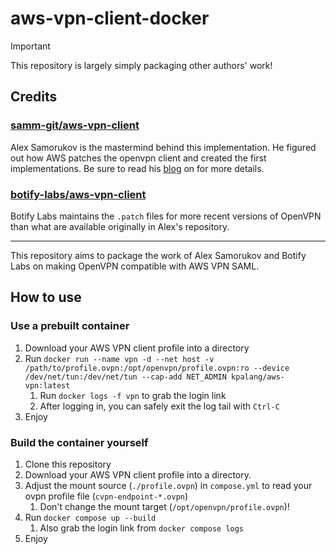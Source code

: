 # aws-vpn-client-docker

> [!IMPORTANT]
> This repository is largely simply packaging other authors' work!
> 
> ## Credits
> 
> ### [samm-git/aws-vpn-client](https://github.com/samm-git/aws-vpn-client)
> 
> Alex Samorukov is the mastermind behind this implementation. He figured out how AWS patches the openvpn client and
> created the first implementations. Be sure to read his [blog](https://smallhacks.wordpress.com/2020/07/08/aws-client-vpn-internals/)
> on for more details.
> 
> ### [botify-labs/aws-vpn-client](https://github.com/botify-labs/aws-vpn-client)
> 
> Botify Labs maintains the `.patch` files for more recent versions of OpenVPN than what are available originally
> in Alex's repository.

---

This repository aims to package the work of Alex Samorukov and Botify Labs on making OpenVPN compatible with AWS VPN SAML.

## How to use

### Use a prebuilt container
1. Download your AWS VPN client profile into a directory
2. Run `docker run --name vpn -d --net host -v /path/to/profile.ovpn:/opt/openvpn/profile.ovpn:ro --device /dev/net/tun:/dev/net/tun --cap-add NET_ADMIN kpalang/aws-vpn:latest`
   1. Run `docker logs -f vpn` to grab the login link
   2. After logging in, you can safely exit the log tail with `Ctrl-C`
3. Enjoy

### Build the container yourself
1. Clone this repository
2. Download your AWS VPN client profile into a directory.
3. Adjust the mount source (`./profile.ovpn`) in `compose.yml` to read your ovpn profile file (`cvpn-endpoint-*.ovpn`)
   1. Don't change the mount target (`/opt/openvpn/profile.ovpn`)!
4. Run `docker compose up --build`
   1. Also grab the login link from `docker compose logs`
6. Enjoy
